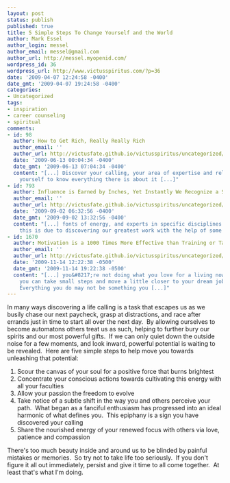 ```yaml
---
layout: post
status: publish
published: true
title: 5 Simple Steps To Change Yourself and the World
author: Mark Essel
author_login: messel
author_email: messel@gmail.com
author_url: http://messel.myopenid.com/
wordpress_id: 36
wordpress_url: http://www.victusspiritus.com/?p=36
date: '2009-04-07 12:24:58 -0400'
date_gmt: '2009-04-07 19:24:58 -0400'
categories:
- Uncategorized
tags:
- inspiration
- career counseling
- spiritual
comments:
- id: 98
  author: How to Get Rich, Really Really Rich
  author_email: ''
  author_url: http://victusfate.github.io/victusspiritus/uncategorized/2009/06/13/how-to-get-rich-really-really-rich/
  date: '2009-06-13 00:04:34 -0400'
  date_gmt: '2009-06-13 07:04:34 -0400'
  content: "[...] Discover your calling, your area of expertise and relentlessly push
    yourself to know everything there is about it [...]"
- id: 793
  author: Influence is Earned by Inches, Yet Instantly We Recognize a Star
  author_email: ''
  author_url: http://victusfate.github.io/victusspiritus/uncategorized/2009/05/06/influence-is-earned-by-inches-yet-instantly-we-recognize-a-star/
  date: '2009-09-02 06:32:56 -0400'
  date_gmt: '2009-09-02 13:32:56 -0400'
  content: "[...] fonts of energy, and experts in specific disciplines.  Of course
    this is due to discovering our greatest work with the help of some [...]"
- id: 1670
  author: Motivation is a 1000 Times More Effective than Training or Talent
  author_email: ''
  author_url: http://victusfate.github.io/victusspiritus/uncategorized/2009/05/13/motivation-is-a-1000-times-more-effective-than-training-or-talent/
  date: '2009-11-14 12:22:38 -0500'
  date_gmt: '2009-11-14 19:22:38 -0500'
  content: "[...] you&#8217;re not doing what you love for a living now, every day
    you can take small steps and move a little closer to your dream job or calling. 
    Everything you do may not be something you [...]"
---
```

<p>In many ways discovering a life calling is a task that escapes us as we busily chase our next paycheck, grasp at distractions, and race after errands just in time to start all over the next day.  By allowing ourselves to become automatons others treat us as such, helping to further bury our spirits and our most powerful gifts.  If we can only quiet down the outside noise for a few moments, and look inward, powerful potential is waiting to be revealed.  Here are five simple steps to help move you towards unleashing that potential:</p>
<ol>
<li>Scour the canvas of your soul for a positive force that burns brightest</li>
<li>Concentrate your conscious actions towards cultivating this energy with all your faculties</li>
<li>Allow your passion the freedom to evolve</li>
<li>Take notice of a subtle shift in the way you and others perceive your path.  What began as a fanciful enthusiasm has progressed into an ideal harmonic of what defines you.  This epiphany is a sign you have discovered your calling</li>
<li>Share the nourished energy of your renewed focus with others via love, patience and compassion</li>
</ol>
<p>There's too much beauty inside and around us to be blinded by painful mistakes or memories.  So try not to take life too seriously.  If you don't figure it all out immediately, persist and give it time to all come together.  At least that's what I'm doing.</p>

